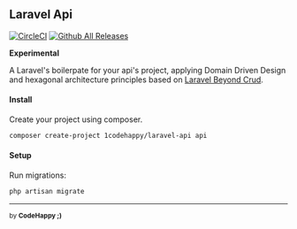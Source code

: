 ## Laravel Api

[![CircleCI](https://circleci.com/gh/1codehappy/laravel-api.svg?style=shield)](https://circleci.com/gh/1codehappy/laravel-api)
[![Github All Releases](https://img.shields.io/github/downloads/1codehappy/laravel-api/total.svg)](https://github.com/1codehappy/laravel-api/releases)


**Experimental**

A Laravel's boilerpate for your api's project, applying Domain Driven Design and hexagonal architecture principles based on [Laravel Beyond Crud](https://laravel-beyond-crud.com/).

#### Install

Create your project using composer.

```bash
composer create-project 1codehappy/laravel-api api
```

#### Setup

Run migrations:

```bash
php artisan migrate
```

---

<sub>by **CodeHappy ;)**</sub>